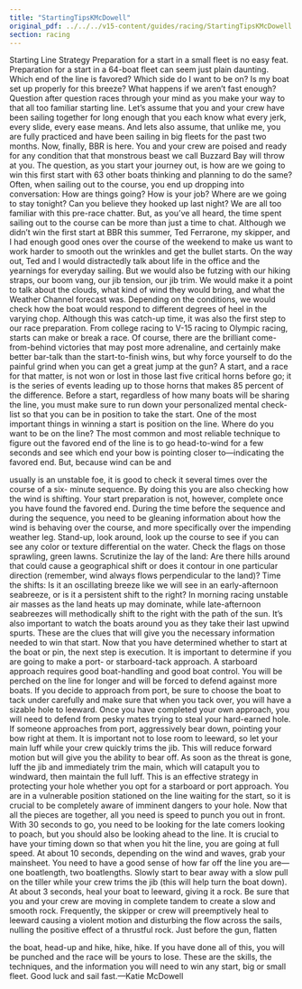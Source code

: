 ```yaml
---
title: "StartingTipsKMcDowell"
original_pdf: ../../../v15-content/guides/racing/StartingTipsKMcDowell.pdf
section: racing
---
```


Starting Line Strategy
Preparation for a start in a small fleet is no easy feat. Preparation for a start in a 64-boat
fleet can seem just plain daunting. Which end of the line is favored? Which side do I want
to be on? Is my boat set up properly for this breeze? What happens if we aren’t fast
enough? Question after question races through your mind as you make your way to that
all too familiar starting line.
Let’s assume that you and your crew have been sailing together for long enough that you
each know what every jerk, every slide, every ease means. And lets also assume, that
unlike me, you are fully practiced and have been sailing in big fleets for the past two
months. Now, finally, BBR is here. You and your crew are poised and ready for any
condition that that monstrous beast we call Buzzard Bay will throw at you. The question,
as you start your journey out, is how are we going to win this first start with 63 other boats
thinking and planning to do the same?
Often, when sailing out to the course, you end up dropping into conversation: How are
things going? How is your job? Where are we going to stay tonight? Can you believe they
hooked up last night? We are all too familiar with this pre-race chatter. But, as you’ve all
heard, the time spent sailing out to the course can be more than just a time to chat.
Although we didn’t win the first start at BBR this summer, Ted Ferrarone, my skipper, and
I had enough good ones over the course of the weekend to make us want to work harder
to smooth out the wrinkles and get the bullet starts. On the way out, Ted and I would
distractedly talk about life in the office and the yearnings for everyday sailing. But we
would also be futzing with our hiking straps, our boom vang, our jib tension, our jib trim.
We would make it a point to talk about the clouds, what kind of wind they would bring, and
what the Weather Channel forecast was. Depending on the conditions, we would check
how the boat would respond to different degrees of heel in the varying chop. Although this
was catch-up time, it was also the first step to our race preparation.
From college racing to V-15 racing to Olympic racing, starts can make or break a race. Of
course, there are the brilliant come-from-behind victories that may post more adrenaline,
and certainly make better bar-talk than the start-to-finish wins, but why force yourself to do
the painful grind when you can get a great jump at the gun?
A start, and a race for that matter, is not won or lost in those last five critical horns before
go; it is the series of events leading up to those horns that makes 85 percent of the
difference. Before a start, regardless of how many boats will be sharing the line, you must
make sure to run down your personalized mental check-list so that you can be in position
to take the start.
One of the most important things in winning a start is position on the line. Where do you
want to be on the line? The most common and most reliable technique to figure out the
favored end of the line is to go head-to-wind for a few seconds and see which end your
bow is pointing closer to—indicating the favored end. But, because wind can be and

usually is an unstable foe, it is good to check it several times over the course of a six-
minute sequence. By doing this you are also checking how the wind is shifting.
Your start preparation is not, however, complete once you have found the favored end.
During the time before the sequence and during the sequence, you need to be gleaning
information about how the wind is behaving over the course, and more specifically over
the impending weather leg. Stand-up, look around, look up the course to see if you can
see any color or texture differential on the water. Check the flags on those sprawling,
green lawns. Scrutinize the lay of the land: Are there hills around that could cause a
geographical shift or does it contour in one particular direction (remember, wind always
flows perpendicular to the land)? Time the shifts: Is it an oscillating breeze like we will see
in an early-afternoon seabreeze, or is it a persistent shift to the right? In morning racing
unstable air masses as the land heats up may dominate, while late-afternoon seabreezes
will methodically shift to the right with the path of the sun. It’s also important to watch the
boats around you as they take their last upwind spurts. These are the clues that will give
you the necessary information needed to win that start.
Now that you have determined whether to start at the boat or pin, the next step is
execution. It is important to determine if you are going to make a port- or starboard-tack
approach. A starboard approach requires good boat-handling and good boat control. You
will be perched on the line for longer and will be forced to defend against more boats. If
you decide to approach from port, be sure to choose the boat to tack under carefully and
make sure that when you tack over, you will have a sizable hole to leeward.
Once you have completed your own approach, you will need to defend from pesky mates
trying to steal your hard-earned hole. If someone approaches from port, aggressively bear
down, pointing your bow right at them. It is important not to lose room to leeward, so let
your main luff while your crew quickly trims the jib. This will reduce forward motion but will
give you the ability to bear off. As soon as the threat is gone, luff the jib and immediately
trim the main, which will catapult you to windward, then maintain the full luff. This is an
effective strategy in protecting your hole whether you opt for a starboard or port approach.
You are in a vulnerable position stationed on the line waiting for the start, so it is crucial to
be completely aware of imminent dangers to your hole.
Now that all the pieces are together, all you need is speed to punch you out in front. With
30 seconds to go, you need to be looking for the late comers looking to poach, but you
should also be looking ahead to the line. It is crucial to have your timing down so that
when you hit the line, you are going at full speed. At about 10 seconds, depending on the
wind and waves, grab your mainsheet. You need to have a good sense of how far off the
line you are—one boatlength, two boatlengths. Slowly start to bear away with a slow pull
on the tiller while your crew trims the jib (this will help turn the boat down). At about 3
seconds, heal your boat to leeward, giving it a rock. Be sure that you and your crew are
moving in complete tandem to create a slow and smooth rock. Frequently, the skipper or
crew will preemptively heal to leeward causing a violent motion and disturbing the flow
across the sails, nulling the positive effect of a thrustful rock. Just before the gun, flatten

the boat, head-up and hike, hike, hike. If you have done all of this, you will be punched
and the race will be yours to lose.
These are the skills, the techniques, and the information you will need to win any start, big
or small fleet. Good luck and sail fast.—Katie McDowell
